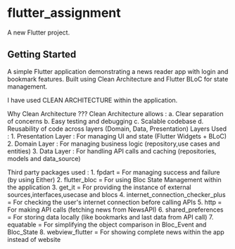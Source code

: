 # flutter_assignment

A new Flutter project.

## Getting Started

A simple Flutter application demonstrating a news reader app with login and bookmark features.
Built using Clean Architecture and Flutter BLoC for state management.



I have used CLEAN ARCHITECTURE within the application.

Why Clean Architecture ???
Clean Architecture allows :
    a. Clear separation of concerns
    b. Easy testing and debugging
    c. Scalable codebase
    d. Reusability of code across layers (Domain, Data, Presentation)
Layers Used :
    1. Presentation Layer :
         For managing UI and state (Flutter Widgets + BLoC)
    2. Domain Layer :
         For managing business logic (repository,use cases and entities)
    3. Data Layer :
         For handling API calls and caching (repositories, models and data_source)



Third party packages used :
    1. fpdart             = For managing success and failure (by using Either)
    2. flutter_bloc       = For using Bloc State Management within the application
    3. get_it             = For providing the instance of external sources,interfaces,usecase and blocs
    4. internet_connection_checker_plus = For checking the user's internet connection before calling APIs
    5. http               = For making API calls (fetching news from NewsAPI)
    6. shared_preferences = For storing data locally (like bookmarks and last data from API call)
    7. equatable          = For simplifying the object comparison in Bloc_Event and Bloc_State
    8. webview_flutter    = For showing complete news within the app instead of website
